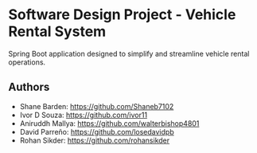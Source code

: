 # Software Design Project - Vehicle Rental System


Spring Boot application designed to simplify and streamline vehicle rental operations.

## Authors

- Shane Barden: https://github.com/Shaneb7102
- Ivor D Souza: https://github.com/ivor11
- Aniruddh Mallya: https://github.com/walterbishop4801
- David Parreño: https://github.com/losedavidpb
- Rohan Sikder: https://github.com/rohansikder
